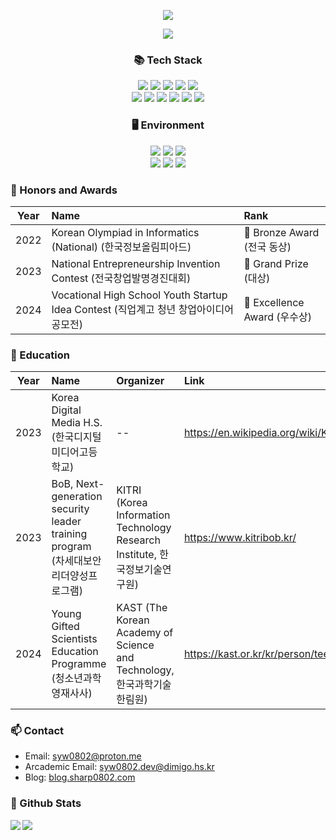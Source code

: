 <p align="center">
<img src="https://capsule-render.vercel.app/api?type=waving&height=300&color=gradient&text=Hello,%20I'm%20Yeong-won!"/>
</p>

<p align="center">
  <img src="https://github-profile-trophy.vercel.app/?username=Sharp0802&theme=gitdimmed&column=3" />
</p>

<h3 align="center">📚 Tech Stack</h3>

<p align="center">
<img src="https://img.shields.io/badge/LLVM-262D3A.svg?style=for-the-badge&logo=LLVM&logoColor=white" />
<img src="https://img.shields.io/badge/OpenGL-5586A4.svg?style=for-the-badge&logo=OpenGL&logoColor=white" />
<img src="https://img.shields.io/badge/Docker-2496ED.svg?style=for-the-badge&logo=Docker&logoColor=white" />
<img src="https://img.shields.io/badge/.NET-5C2D91?style=for-the-badge&logo=.net&logoColor=white" />
<img src="https://img.shields.io/badge/blazor-%235C2D91.svg?style=for-the-badge&logo=blazor&logoColor=white" />
  <br/>
<img src="https://img.shields.io/badge/unity-%23000000.svg?style=for-the-badge&logo=unity&logoColor=white" />
<img src="https://img.shields.io/badge/c-%2300599C.svg?style=for-the-badge&logo=c&logoColor=white" />
<img src="https://img.shields.io/badge/c%23-%23239120.svg?style=for-the-badge&logo=csharp&logoColor=white" />
<img src="https://img.shields.io/badge/c++-%2300599C.svg?style=for-the-badge&logo=c%2B%2B&logoColor=white" />
<img src="https://img.shields.io/badge/CMake-%23008FBA.svg?style=for-the-badge&logo=cmake&logoColor=white" />
<img src="https://img.shields.io/badge/latex-%23008080.svg?style=for-the-badge&logo=latex&logoColor=white" />
</p>

<h3 align="center">🖥️ Environment</h3>

<p align="center">
<img src="https://img.shields.io/badge/Arch%20Linux-1793D1?logo=arch-linux&logoColor=fff&style=for-the-badge" />
<img src="https://img.shields.io/badge/CLion-black?style=for-the-badge&logo=clion&logoColor=white" />
<img src="https://img.shields.io/badge/Rider-000000.svg?style=for-the-badge&logo=Rider&logoColor=white&color=black&labelColor=crimson" />
  <br/>
<img src="https://img.shields.io/badge/VIM-%2311AB00.svg?style=for-the-badge&logo=vim&logoColor=white" />
<img src="https://img.shields.io/badge/figma-%23F24E1E.svg?style=for-the-badge&logo=figma&logoColor=white" />
<img src="https://img.shields.io/badge/LibreOffice-%2318A303?style=for-the-badge&logo=LibreOffice&logoColor=white" />
</p>

### 🏅 Honors and Awards

| Year | Name                                                                             | Rank                        |
|:----:|:---------------------------------------------------------------------------------|:----------------------------|
| 2022 | Korean Olympiad in Informatics (National) (한국정보올림피아드)                      | 🥉 Bronze Award (전국 동상)   |
| 2023 | National Entrepreneurship Invention Contest (전국창업발명경진대회)                  | 🥇 Grand Prize (대상)        |
| 2024 | Vocational High School Youth Startup Idea Contest (직업계고 청년 창업아이디어 공모전) | 🥈 Excellence Award (우수상) |

### 🔖 Education

| Year | Name                                                                          | Organizer                                                                  | Link                                                          |
|:----:|:------------------------------------------------------------------------------|:---------------------------------------------------------------------------|:--------------------------------------------------------------|
| 2023 | Korea Digital Media H.S. (한국디지털미디어고등학교)                               | --                                                                         | https://en.wikipedia.org/wiki/Korea_Digital_Media_High_School |
| 2023 | BoB, Next-generation security leader training program (차세대보안리더양성프로그램) | KITRI (Korea Information Technology Research Institute, 한국정보기술연구원)  | https://www.kitribob.kr/                                      |
| 2024 | Young Gifted Scientists Education Programme (청소년과학영재사사)                 | KAST (The Korean Academy of Science and Technology, 한국과학기술한림원)       | https://kast.or.kr/kr/person/teenager.php                     |

### 📫 Contact

- Email: syw0802@proton.me
- Arcademic Email: syw0802.dev@dimigo.hs.kr
- Blog: [blog.sharp0802.com](https://blog.sharp0802.com)

### 🔭 Github Stats

<a href="https://github.com/anuraghazra/github-readme-stats">
  <img align="left" src="https://github-readme-stats.vercel.app/api?username=Sharp0802&show_icons=true&theme=github_dark&hide_border=true" />
</a>
<a href="https://github.com/anuraghazra/github-readme-stats">
  <img align="left" src="https://github-readme-stats.vercel.app/api/top-langs/?username=Sharp0802&langs_count=8&layout=compact&theme=github_dark&hide_border=true" />
</a>

<!--
**Sharp0802/Sharp0802** is a ✨ _special_ ✨ repository because its `README.md` (this file) appears on your GitHub profile.

Here are some ideas to get you started:

- 🔭 I’m currently working on ...
- 🌱 I’m currently learning ...
- 👯 I’m looking to collaborate on ...
- 🤔 I’m looking for help with ...
- 💬 Ask me about ...
- 📫 How to reach me: ...
- 😄 Pronouns: ...
- ⚡ Fun fact: ...
-->
